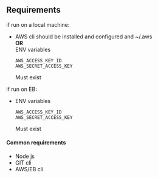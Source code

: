## Requirements
if run on a local machine:
- AWS cli should be installed and configured and ~/.aws   
 **OR**  
 ENV variables
    ```
    AWS_ACCESS_KEY_ID
    AWS_SECRET_ACCESS_KEY
    ```
    Must exist


if run on EB:
- ENV variables
    ```
    AWS_ACCESS_KEY_ID
    AWS_SECRET_ACCESS_KEY
    ```
    Must exist

#### Common requirements
- Node js
- GIT cli
- AWS/EB cli